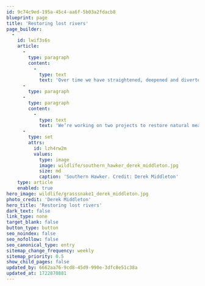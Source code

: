 ```yaml
---
id: 9c74c9ed-195a-45c4-aa6f-5b03a2fdacb8
blueprint: page
title: 'Restoring lost rivers'
page_builder:
  -
    id: lwif3s6s
    article:
      -
        type: paragraph
        content:
          -
            type: text
            text: 'Over time we have straightened, deepened and diverted rivers, sometimes cutting off entire meanders (wiggles). This has historically been done for a number of reasons, for example to allow for navigation by boats.  We all know about terrible issues with water quality, but these modifications are actually the number one reason why rivers are in poor condition across the country.'
      -
        type: paragraph
      -
        type: paragraph
        content:
          -
            type: text
            text: 'We’re working on two projects to restore natural meanders, one on the Rother and one on the Arun. Restoring these meanders allows rivers to function naturally once more, reconnecting them to their floodplain and making them more resilient to drought and flooding.  The river becomes more varied in its flow and form once again. A more natural river is also great for wildlife too. '
      -
        type: set
        attrs:
          id: lzh4rw2m
          values:
            type: image
            image: wildlife/southern_hawker_derek_middleton.jpg
            size: md
            caption: 'Southern Hawker. Credit: Derek Middleton'
    type: article
    enabled: true
hero_image: wildlife/grasssnake1_derek_middleton.jpg
photo_credit: 'Derek Middleton'
hero_title: 'Restoring lost rivers'
dark_text: false
link_type: none
target_blank: false
button_type: button
seo_noindex: false
seo_nofollow: false
seo_canonical_type: entry
sitemap_change_frequency: weekly
sitemap_priority: 0.5
show_child_pages: false
updated_by: 6662aa76-9cd8-45d9-990e-3dfc8e51c38a
updated_at: 1722870881
---
```

